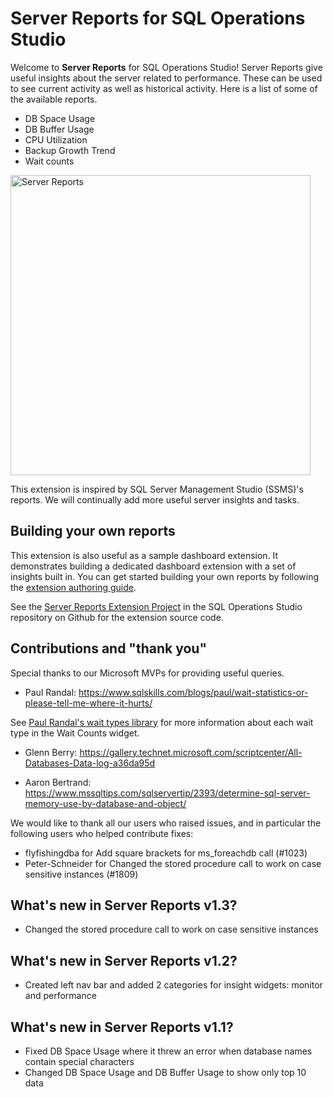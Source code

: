 # Server Reports for SQL Operations Studio

Welcome to **Server Reports** for SQL Operations Studio! Server Reports give useful insights about the server related to performance. These can be used to see current activity as well as historical activity. Here is a list of some of the available reports.

* DB Space Usage
* DB Buffer Usage
* CPU Utilization
* Backup Growth Trend
* Wait counts

<img src="https://github.com/Microsoft/sqlopsstudio/raw/master/samples/serverReports/images/server_reports.png" alt="Server Reports" style="width:480px;"/>

This extension is inspired by SQL Server Management Studio (SSMS)'s reports. We will continually add more useful server insights and tasks.

## Building your own reports
This extension is also useful as a sample dashboard extension. It demonstrates building a dedicated dashboard extension with a set of insights built in. You can get started building your own reports by following the [extension authoring guide].

See the [Server Reports Extension Project] in the SQL Operations Studio repository on Github for the extension source code.

[Server Reports Extension Project]:https://github.com/Microsoft/sqlopsstudio/tree/master/samples/serverReports
[extension authoring guide]:https://github.com/Microsoft/sqlopsstudio/wiki/Getting-started-with-Extensibility


## Contributions and "thank you"
Special thanks to our Microsoft MVPs for providing useful queries.
*	Paul Randal:
https://www.sqlskills.com/blogs/paul/wait-statistics-or-please-tell-me-where-it-hurts/

See [Paul Randal's wait types library] for more information about each wait type in the Wait Counts widget.

[Paul Randal's wait types library]:https://www.sqlskills.com/help/waits

*	Glenn Berry: https://gallery.technet.microsoft.com/scriptcenter/All-Databases-Data-log-a36da95d

*	Aaron Bertrand: https://www.mssqltips.com/sqlservertip/2393/determine-sql-server-memory-use-by-database-and-object/


We would like to thank all our users who raised issues, and in particular the following users who helped contribute fixes:
*	flyfishingdba for Add square brackets for ms_foreachdb call (#1023)
*	Peter-Schneider for Changed the stored procedure call to work on case sensitive instances (#1809)

## What's new in Server Reports v1.3?
* Changed the stored procedure call to work on case sensitive instances

## What's new in Server Reports v1.2?
* Created left nav bar and added 2 categories for insight widgets: monitor and performance

## What's new in Server Reports v1.1?
* Fixed DB Space Usage where it threw an error when database names contain special characters
* Changed DB Space Usage and DB Buffer Usage to show only top 10 data
